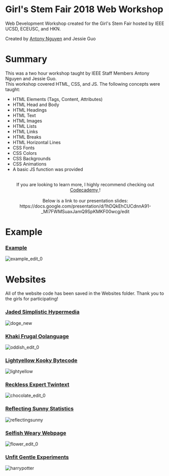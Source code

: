 # Girl's Stem Fair 2018 Web Workshop
Web Development Workshop created for the Girl's Stem Fair hosted by IEEE UCSD, ECEUSC, and HKN.

Created by [Antony Nguyen](https://github.com/eminguyen) and Jessie Guo

# Summary

This was a two hour workshop taught by IEEE Staff Members Antony Nguyen and Jessie Guo.
<br>
This workshop covered HTML, CSS, and JS.
The following concepts were taught:
- HTML Elements (Tags, Content, Attributes)
- HTML Head and Body
- HTML Headings
- HTML Text
- HTML Images
- HTML Lists
- HTML Links
- HTML Breaks
- HTML Horizontal Lines
- CSS Fonts
- CSS Colors
- CSS Backgrounds
- CSS Animations
- A basic JS function was provided<br /><br />  
<p align = "center">
If you are looking to learn more, I highly recommend checking out 
<a href="https://www.codecademy.com/learn"> Codecademy </a>! <br /> <br />
Below is a link to our presentation slides:<br />
https://docs.google.com/presentation/d/1hDQkEhCUCdnnA91-_MI7FWMSuaxJamQ9SpKMKF00wcg/edit
</p>


# Example

### [Example](https://inbornfreetexts--five-nine.repl.co/)
![example_edit_0](https://user-images.githubusercontent.com/32719891/39110305-7f843ce6-4685-11e8-83d4-423ca5d3ae3b.gif)

# Websites

All of the website code has been saved in the Websites folder. Thank you to the girls for participating!

### [Jaded Simplistic Hypermedia](https://jadedsimplistichypermedia--five-nine.repl.co/)
![doge_new](https://user-images.githubusercontent.com/32719891/39109718-ee2b9afc-4682-11e8-9939-eb45bf5ccdc2.gif)

### [Khaki Frugal Oolanguage](https://khakifrugaloolanguage--haley_246.repl.co/)
![oddish_edit_0](https://user-images.githubusercontent.com/32719891/39110167-f05a530c-4684-11e8-8fdd-be72dab786be.gif)

### [Lightyellow Kooky Bytecode](https://lightyellowkookybytecode--haley_246.repl.co/)
![lightyellow](https://user-images.githubusercontent.com/32719891/39109290-20575ef0-4681-11e8-88cc-255917a6fa31.gif)

### [Reckless Expert Twintext](https://recklessexperttwintext--rens1.repl.co/)
![chocolate_edit_0](https://user-images.githubusercontent.com/32719891/39109926-f3dcdeba-4683-11e8-96bb-9f6e70128c73.gif)

### [Reflecting Sunny Statistics](https://reflectingsunnystatistics--five-nine.repl.co/)
![reflectingsunny](https://user-images.githubusercontent.com/32719891/39109571-4b0b6c8a-4682-11e8-9ee8-c4826ee80d0e.gif)

### [Selfish Weary Webpage](https://selfishwearywebpage--five-nine.repl.co/)
![flower_edit_0](https://user-images.githubusercontent.com/32719891/39110025-58a5b36c-4684-11e8-947d-431ae3c34192.gif)

### [Unfit Gentle Experiments](https://unfitgentleexperiments--five-nine.repl.co/)
![harrypotter](https://user-images.githubusercontent.com/32719891/39109803-56339a00-4683-11e8-8f39-5c0518718e12.gif)

